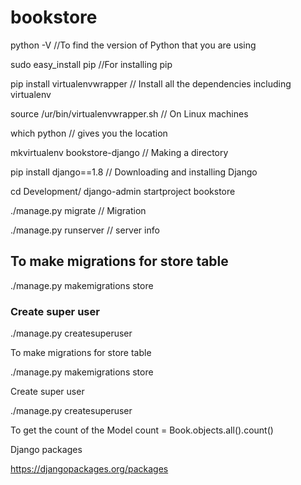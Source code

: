 # bookstore

python -V   //To find the version of Python that you are using

sudo easy_install pip //For installing pip

pip install virtualenvwrapper  // Install all the dependencies including virtualenv

source /ur/bin/virtualenvwrapper.sh   // On Linux machines

which python      // gives you the location

mkvirtualenv bookstore-django          // Making a directory

pip install django==1.8               // Downloading and installing Django

cd Development/
django-admin startproject bookstore

./manage.py migrate         // Migration

./manage.py runserver      // server info
## To make migrations for store table
./manage.py makemigrations store

### Create super user
./manage.py createsuperuser

To make migrations for store table

./manage.py makemigrations store

Create super user

./manage.py createsuperuser

To get the count of the Model count = Book.objects.all().count()

Django packages

https://djangopackages.org/packages
